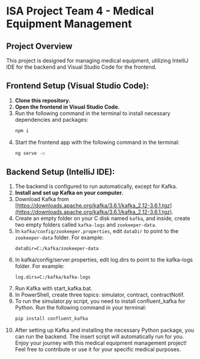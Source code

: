 # ISA Project Team 4 - Medical Equipment Management

## Project Overview
This project is designed for managing medical equipment, utilizing IntelliJ IDE for the backend and Visual Studio Code for the frontend.

## Frontend Setup (Visual Studio Code):
1. **Clone this repository.**
2. **Open the frontend in Visual Studio Code.**
3. Run the following command in the terminal to install necessary dependencies and packages:
    ```bash
    npm i
    ```
4. Start the frontend app with the following command in the terminal:
    ```bash
    ng serve -o
    ```

## Backend Setup (IntelliJ IDE):
1. The backend is configured to run automatically, except for Kafka.
2. **Install and set up Kafka on your computer.**
3. Download Kafka from [https://downloads.apache.org/kafka/3.6.1/kafka_2.12-3.6.1.tgz](https://downloads.apache.org/kafka/3.6.1/kafka_2.12-3.6.1.tgz).
4. Create an empty folder on your C disk named `kafka`, and inside, create two empty folders called `kafka-logs` and `zookeeper-data`.
5. In `kafka/config/zookeeper.properties`, edit `dataDir` to point to the `zookeeper-data` folder. For example:
   ```properties
   dataDir=C:/kafka/zookeeper-data
6. In kafka/config/server.properties, edit log.dirs to point to the kafka-logs folder. For example:
   ```properties
   log.dirs=C:/kafka/kafka-logs
7. Run Kafka with start_kafka.bat.
8. In PowerShell, create three topics: simulator, contract, contractNotif.
9. To run the simulator.py script, you need to install confluent_kafka for Python. Run the following command in your terminal:
    ```bash
    pip install confluent_kafka
    ```
10. After setting up Kafka and installing the necessary Python package, you can run the backend. The insert script will automatically run for you.
Enjoy your journey with this medical equipment management project! Feel free to contribute or use it for your specific medical purposes.
